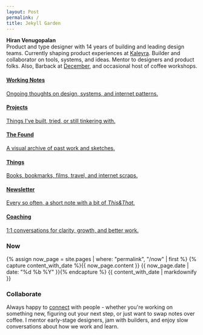 ```yaml
---
layout: Post
permalink: /
title: Jekyll Garden
---
```

<p>
  <strong>Hiran Venugopalan</strong><br>
  Product and type designer with 14 years of building and leading design teams. Currently shaping product experiences at  <a href="https://www.kaleyra.com/">Kaleyra</a>. Builder and collaborator on tools, systems, and ideas. Mentor to designers and product folks. Also, Barback at <a href="https://www.instagram.com/dec.bakehouse/">December</a>, and occasional host of coffee workshops.
</p>

<div class="card-grid">
  <a href="/notes" class="card">
    <h4>Working Notes</h4>
    <p>Ongoing thoughts on design, systems, and internet patterns.</p>
  </a>
  <a href="/projects" class="card">
    <h4>Projects</h4>
    <p>Things I've built, tried, or still tinkering with.</p>
  </a>
  <a href="https://found.hiran.in" class="card">
    <h4>The Found</h4>
    <p>A visual archive of past work and sketches.</p>
  </a>
  <a href="/things" class="card">
    <h4>Things</h4>
    <p>Books, bookmarks, films, travel, and internet scraps.</p>
  </a>
  <a href="https://hiran.substack.com/" class="card">
    <h4>Newsletter</h4>
    <p>Every so often, a short note with a bit of <i>This&That.</i></p>
  </a>
  <a href="/contact" class="card">
    <h4>Coaching</h4>
    <p>1:1 conversations for clarity, growth, and better work.</p>
  </a>
  
</div>


<h3>Now</h3>
<div>
  {% assign now_page = site.pages | where: "permalink", "/now" | first %}
  {% capture content_with_date %}{{ now_page.content }} <span class="date-small">{{ now_page.date | date: "%d %b %Y" }}</span>{% endcapture %}
  {{ content_with_date | markdownify }}
</div>

<h3>Collaborate</h3>
<p>
Always happy to <a href="/contact">connect</a> with people - whether you're working on something new, figuring out your next step, or just want to swap notes over coffee. I mentor early-stage designers, jam with builders, and enjoy slow conversations about how we work and learn.
</p>